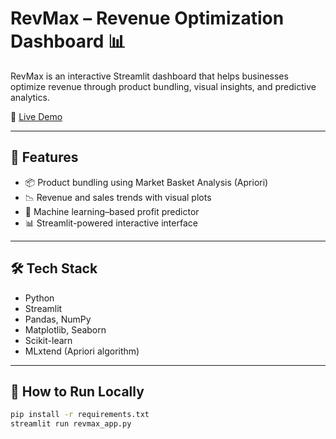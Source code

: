 # RevMax – Revenue Optimization Dashboard 📊

RevMax is an interactive Streamlit dashboard that helps businesses optimize revenue through product bundling, visual insights, and predictive analytics.

🔗 [Live Demo](https://revmax-kn9p3hzbjzfb7whkpfqrdu.streamlit.app/)

---

## 🚀 Features
- 📦 Product bundling using Market Basket Analysis (Apriori)
- 📉 Revenue and sales trends with visual plots
- 🧠 Machine learning–based profit predictor
- 📊 Streamlit-powered interactive interface

---

## 🛠️ Tech Stack
- Python
- Streamlit
- Pandas, NumPy
- Matplotlib, Seaborn
- Scikit-learn
- MLxtend (Apriori algorithm)

---

## 📁 How to Run Locally
```bash
pip install -r requirements.txt
streamlit run revmax_app.py
